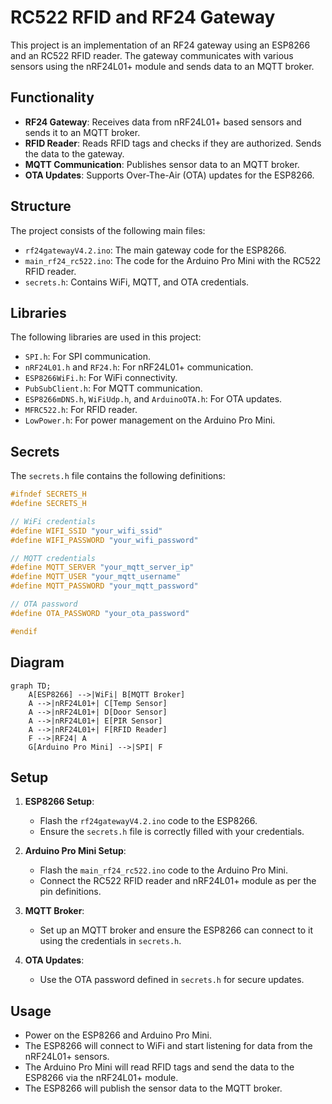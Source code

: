 # RC522 RFID and RF24 Gateway

This project is an implementation of an RF24 gateway using an ESP8266 and an RC522 RFID reader. The gateway communicates with various sensors using the nRF24L01+ module and sends data to an MQTT broker.

## Functionality

- **RF24 Gateway**: Receives data from nRF24L01+ based sensors and sends it to an MQTT broker.
- **RFID Reader**: Reads RFID tags and checks if they are authorized. Sends the data to the gateway.
- **MQTT Communication**: Publishes sensor data to an MQTT broker.
- **OTA Updates**: Supports Over-The-Air (OTA) updates for the ESP8266.

## Structure

The project consists of the following main files:

- `rf24gatewayV4.2.ino`: The main gateway code for the ESP8266.
- `main_rf24_rc522.ino`: The code for the Arduino Pro Mini with the RC522 RFID reader.
- `secrets.h`: Contains WiFi, MQTT, and OTA credentials.

## Libraries

The following libraries are used in this project:

- `SPI.h`: For SPI communication.
- `nRF24L01.h` and `RF24.h`: For nRF24L01+ communication.
- `ESP8266WiFi.h`: For WiFi connectivity.
- `PubSubClient.h`: For MQTT communication.
- `ESP8266mDNS.h`, `WiFiUdp.h`, and `ArduinoOTA.h`: For OTA updates.
- `MFRC522.h`: For RFID reader.
- `LowPower.h`: For power management on the Arduino Pro Mini.

## Secrets

The `secrets.h` file contains the following definitions:

```cpp
#ifndef SECRETS_H
#define SECRETS_H

// WiFi credentials
#define WIFI_SSID "your_wifi_ssid"
#define WIFI_PASSWORD "your_wifi_password"

// MQTT credentials
#define MQTT_SERVER "your_mqtt_server_ip"
#define MQTT_USER "your_mqtt_username"
#define MQTT_PASSWORD "your_mqtt_password"

// OTA password
#define OTA_PASSWORD "your_ota_password"

#endif
```

## Diagram

```mermaid
graph TD;
    A[ESP8266] -->|WiFi| B[MQTT Broker]
    A -->|nRF24L01+| C[Temp Sensor]
    A -->|nRF24L01+| D[Door Sensor]
    A -->|nRF24L01+| E[PIR Sensor]
    A -->|nRF24L01+| F[RFID Reader]
    F -->|RF24| A
    G[Arduino Pro Mini] -->|SPI| F
```

## Setup

1. **ESP8266 Setup**:
   - Flash the `rf24gatewayV4.2.ino` code to the ESP8266.
   - Ensure the `secrets.h` file is correctly filled with your credentials.

2. **Arduino Pro Mini Setup**:
   - Flash the `main_rf24_rc522.ino` code to the Arduino Pro Mini.
   - Connect the RC522 RFID reader and nRF24L01+ module as per the pin definitions.

3. **MQTT Broker**:
   - Set up an MQTT broker and ensure the ESP8266 can connect to it using the credentials in `secrets.h`.

4. **OTA Updates**:
   - Use the OTA password defined in `secrets.h` for secure updates.

## Usage

- Power on the ESP8266 and Arduino Pro Mini.
- The ESP8266 will connect to WiFi and start listening for data from the nRF24L01+ sensors.
- The Arduino Pro Mini will read RFID tags and send the data to the ESP8266 via the nRF24L01+ module.
- The ESP8266 will publish the sensor data to the MQTT broker.


